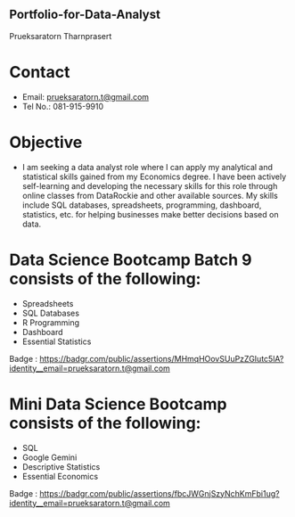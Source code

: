 ## Portfolio-for-Data-Analyst
Prueksaratorn Tharnprasert
# Contact
- Email: prueksaratorn.t@gmail.com
- Tel No.: 081-915-9910
# Objective
- I am seeking a data analyst role where I can apply my analytical and statistical skills gained from my Economics degree. I have been actively self-learning and developing the necessary skills for this role through online classes from DataRockie and other available sources. My skills include SQL databases, spreadsheets, programming, dashboard, statistics, etc. for helping businesses make better decisions based on data.

# Data Science Bootcamp Batch 9 consists of the following:
- Spreadsheets
- SQL Databases
- R Programming
- Dashboard
- Essential Statistics

Badge : https://badgr.com/public/assertions/MHmqHOovSUuPzZGIutc5lA?identity__email=prueksaratorn.t@gmail.com

# Mini Data Science Bootcamp consists of the following:
- SQL
- Google Gemini
- Descriptive Statistics
- Essential Economics

Badge : https://badgr.com/public/assertions/fbcJWGnjSzyNchKmFbi1ug?identity__email=prueksaratorn.t@gmail.com
